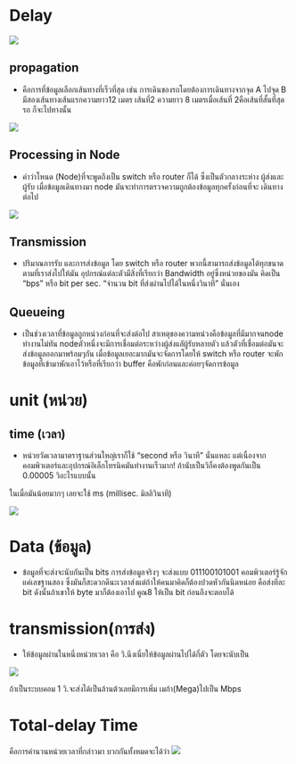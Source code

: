 # Delay 

![](https://scontent.fbkk5-3.fna.fbcdn.net/v/t1.15752-9/58462383_836557413384171_5973379569690869760_n.png?_nc_cat=111&_nc_eui2=AeE1Mpvw60HPm_7B8ywBxwjzH6vArM9dzGVKvx_IWTqNJV0HxKSoy0FUczqJvNJL87N0_PGPgwX2vainhWh0D6Vc3vIqN4bSX_igLY9_D32W1A&_nc_oc=AQmw4X3ZgFJxZ1gNP5a7uWqqrRTxicD0-eF15qDwbMoFQ6yrUDP-GOpjwuczU88ep7U&_nc_ht=scontent.fbkk5-3.fna&oh=804bd02c08cf7f281d8e747f5bbb2c76&oe=5D75F2B6)

## **propagation**
* คือการที่ข้อมูลเลือกเส้นทางที่เร็วที่สุด เช่น การเดินของรถโดยต้องการเดินทางจากจุด A ไปจุด B
 มีสองเส้นทางเส้นแรกความยาว12 เมตร เส้นที่2 ความยาว 8 เมตรเมื่อเส้นที่ 2คือเส้นที่สั้นที่สุดรถ
ก็จะไปทางนั้น

![](https://scontent.fbkk5-3.fna.fbcdn.net/v/t1.15752-9/58729736_2047874208851121_6213288119198810112_n.png?_nc_cat=111&_nc_eui2=AeGEvm9PceTpB6F5lqL7Hjl6tPLi4oVdL-dctTvNSzWQUZpsLvT25Eo4FGS4tGBNLJ-jeIcOz1vOExKSS2GHvlgA6LwsixS8Sj_-xweeS63A7Q&_nc_oc=AQmfh8sfcdmFyTH8FiyXYYmi-bogvRYuRUaVutS-csB_hJvVunR6bt29nmOUMaXGbHA&_nc_ht=scontent.fbkk5-3.fna&oh=80e5549f76cb5af6eed374e056795887&oe=5D3FCF5D)


## **Processing in Node**
* คำว่าโหนด (Node)ที่จะพูดถึงเป็น switch หรือ router ก็ได้ ซึ่งเป็นตัวกลางระห่าง
ผู้ส่งและผู้รับ เมื่อข้อมูลเดินทางมา node มันจะทำการตรวจความถูกต้องข้อมูลทุกครั้งก่อนที่จะ
เดินทางต่อไป

![](https://scontent.fbkk5-3.fna.fbcdn.net/v/t1.15752-9/58462383_836557413384171_5973379569690869760_n.png?_nc_cat=111&_nc_eui2=AeE1Mpvw60HPm_7B8ywBxwjzH6vArM9dzGVKvx_IWTqNJV0HxKSoy0FUczqJvNJL87N0_PGPgwX2vainhWh0D6Vc3vIqN4bSX_igLY9_D32W1A&_nc_oc=AQmw4X3ZgFJxZ1gNP5a7uWqqrRTxicD0-eF15qDwbMoFQ6yrUDP-GOpjwuczU88ep7U&_nc_ht=scontent.fbkk5-3.fna&oh=804bd02c08cf7f281d8e747f5bbb2c76&oe=5D75F2B6)


## **Transmission**
* ปริมาณการรับ และการส่งข้อมูล โดย switch หรือ router พวกนี้สามารถส่งข้อมูลได้ทุกขนาดตามที่เราส่งไปให้มัน อุปกรณ์แต่ละตัวมีสิ่งที่เรียกว่า Bandwidth อยู่ซึ่งหน่วยของมัน คิดเป็น “bps” หรือ bit per sec. “จำนวน bit ที่ส่งผ่านไปได้ในหนึ่งวินาที” นั่นเอง

## **Queueing**
*  เป็นช่วงเวลาที่ข้อมูลถูกหน่วงก่อนที่จะส่งต่อไป สาเหตุของความหน่วงคือข้อมูลที่มีมากจนnode
ทำงานไม่ทัน nodeตัวหนึ่งจะมีการเชื่อมต่อระหว่างผู้ส่งแลัผู้รับหลายตัว แล้วตัวที่เชื่อมต่อมันจะ
ส่งข้อมูลออกมาพร้อมๆกัน เมื่อข้อมูลเยอะมากมันจะจัดการโดยให้ switch หรือ router
 จะพักข้อมูลที่เข้ามาพักเอาไว้หรือที่เรียกว่า buffer คือพักก่อนและค่อยๆจัดการข้อมูล
# **unit (หน่วย)**
## **time (เวลา)**
* หน่วยวัดเวลามาตราฐานส่วนใหญ่เราก็ใช้ “second หรือ วินาที” นั่นแหละ แต่เนื่องจากคอมพิวเตอร์และอุปกรณ์อิเล็กโทรนิคมันทำงานเร็วมาก! ถ้านับเป็นวิก็คงต้องพูดกันเป็น 0.00005 วิอะไรแบบนั้น

ในเมื่อมันน้อยมากๆ เลยจะใช้ ms (millisec. มิลลิวินาที)

![](https://scontent.fbkk5-6.fna.fbcdn.net/v/t1.15752-9/58740008_2330868737202860_7015377505154498560_n.png?_nc_cat=101&_nc_oc=AQliHbCdj9hJUHJwi0pZySGBQr3xCEV3zUiUcYl4gL7LBK_OZQJw3QY-6D8wFA8Z8Ys&_nc_ht=scontent.fbkk5-6.fna&oh=612e68652b3911ba8a18f07abc6d54d8&oe=5D2A14CF)
# **Data (ข้อมูล)**
* ข้อมูลที่จะส่งจะนับกันเป็น
bits การส่งข้อมูลจริงๆ จะส่งแบบ 011100101001 คอมพิวเตอร์รู้จักแค่เลขฐานสอง ซึ่งมันก็สะดวกดีนะเวลาส่งแต่ถ้าให้คนมาคิดก็ต้องปวดหัวกันนิดหน่อย คือส่งทีละ bit
ดังนั้นถ้าเขาให้ byte มาก็ต้องเอาไป คูณ8 ให้เป็น bit ก่อนถึงจะตอบได้

# **transmission(การส่ง)**
* ให้ข้อมูลผ่านในหนึ่งหน่วยเวลา คือ
วิ.นึงเนี่ยให้ข้อมูลผ่านไปได้กี่ตัว โดยจะนับเป็น

![](https://scontent.fbkk5-6.fna.fbcdn.net/v/t1.15752-9/58614632_1476392842497107_2404326295778361344_n.png?_nc_cat=101&_nc_oc=AQnlttXE_ZP6GwHkWbDG_HSNoBLjPeXhQ9m3dxj6p9wVGEWXMxQuAR4xNFPWivPISD4&_nc_ht=scontent.fbkk5-6.fna&oh=a4570e02cc8f654d0cb7d2fe0d8b432f&oe=5D6853A4)

ถ้าเป็นระบบคอม 1 วิ.จะส่งได้เป็นล้านต้วเลยมีการเพิ่ม เมก้า(Mega)ไปเป็น Mbps
# **Total-delay Time**
คือการคำนวนหน่วยเวลาที่กล่าวมา บวกกันทั้งหมดจะได้ว่า
![
](https://scontent.fbkk5-1.fna.fbcdn.net/v/t1.15752-9/57362465_347886232395647_6198192919766106112_n.png?_nc_cat=109&_nc_oc=AQk3gEbHTWZk3GUHA4cNJEwNjW85w2gj99IPE_ETHVE2bznyAB_OZUIgba6nQ3fPG4c&_nc_ht=scontent.fbkk5-1.fna&oh=f477fc3f59452dcacfdf1ca6805f57ce&oe=5D72228B)
